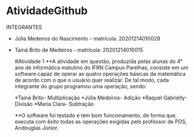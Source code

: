 # AtividadeGithub

INTEGRANTES

* Júlia Medeiros do Nascimento - matrícula: 20201214010028
* Tainá Brito de Medeiros - matrícula: 20201214010015



  #Atividade 1
  **A atividade em questão, produzida pelas alunas do 4° ano de informática matutino do IFRN Campus Parelhas, consiste em um software capaz de operar as quatro operações básicas da matemática de acordo com o que o usuário quer realizar. De tal modo, cada integrante do grupo programou uma operação, sendo:
  
  *Tainá Brito- Multiplicação
  *Júlia Medeiros- Adição
  *Raquel Gabrielly- Divisão
  *Maria Clara- Subtração

  **O software foi testado e tem bom funcionamento, de forma que, executa com êxito todas as operações exigidas pelo professor de PDS, Andouglas Júnior. 
